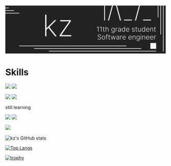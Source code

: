 [![redpanda's GitHub Banner](./assets/GitHubBanner.svg)]()

# Skills

![](https://img.shields.io/badge/Python-3776AB?style=flat&logo=Python&logoColor=white) ![](https://img.shields.io/badge/C-00599C?style=flat&logo=C&logoColor=white)

![](https://img.shields.io/badge/HTML-1572B6?style=flat&logo=html5&logoColor=white) ![](https://img.shields.io/badge/CSS-1572B6?style=flat&logo=css3&logoColor=white)

still learning

![](https://img.shields.io/badge/JavaScript-F7DF1E?style=flat&logo=JavaScript&logoColor=black) ![](https://img.shields.io/badge/C%23-512BD4?style=flat&logo=C%23&logoColor=white)

![](https://img.shields.io/badge/Unity-808080?style=flat&logo=unity&logoColor=white)


![kz's GitHub stats](https://github-readme-stats.vercel.app/api?username=kz91&show_icons=true&theme=dark)

[![Top Langs](https://github-readme-stats.vercel.app/api/top-langs/?username=kz91&layout=compact&theme=dark)](https://github.com/anuraghazra/github-readme-stats)

[![trophy](https://github-profile-trophy.vercel.app/?username=kz91&theme=onestar)](https://github.com/ryo-ma/github-profile-trophy)
